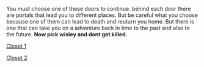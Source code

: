 You must choose one of these doors to continue. behind each door there are portals that lead you to different places. But be careful what you choose because one of them can lead to death and reuturn you home. But there is one that can take you on a adventure back in time to the past and also to the future. **Now pick wisley and dont get killed.**

[Closet 1](closet-1.md)


[Closet 2](closet-2.md)
